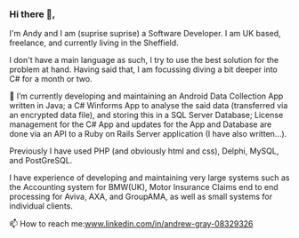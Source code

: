### Hi there 👋, 
I'm Andy and I am (suprise suprise) a Software Developer.
I am UK based, freelance, and currently living in the Sheffield.

I don't have a main language as such, I try to use the best solution for the problem at hand. Having said that, I am focussing  diving a bit deeper into C# for a month or two.

🔭 I’m currently developing and maintaining an Android Data Collection App written in Java; a C# Winforms App to analyse the said data (transferred via an encrypted data file), and storing this in a SQL Server Database; License management for the C# App and updates for the App and Database are done via an API to a Ruby on Rails Server application (I have also written...).

Previously I have used PHP (and obviously html and css), Delphi, MySQL, and PostGreSQL.

I have experience of developing and maintaining very large systems such as the Accounting system for BMW(UK), Motor Insurance Claims end to end processing for Aviva, AXA, and GroupAMA, as well as small systems for individual clients.

📫 How to reach me:www.linkedin.com/in/andrew-gray-08329326


<!--
**amgray/amgray** is a ✨ _special_ ✨ repository because its `README.md` (this file) appears on your GitHub profile.

Here are some ideas to get you started:

- 🔭 I’m currently working on ...
- 🌱 I’m currently learning ...
- 👯 I’m looking to collaborate on ...
- 🤔 I’m looking for help with ...
- 💬 Ask me about ...
- 📫 How to reach me: ...
- 😄 Pronouns: ...
- ⚡ Fun fact: ...
-->
